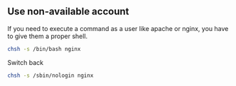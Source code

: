 ## Use non-available account
If you need to execute a command as a user like apache or nginx, you have to
give them a proper shell.

```bash
chsh -s /bin/bash nginx
```

Switch back
```bash
chsh -s /sbin/nologin nginx
```
